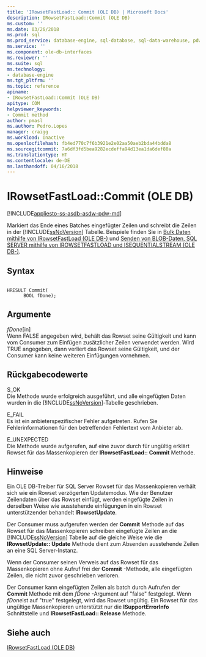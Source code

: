 ```yaml
---
title: 'IRowsetFastLoad:: Commit (OLE DB) | Microsoft Docs'
description: IRowsetFastLoad::Commit (OLE DB)
ms.custom: ''
ms.date: 03/26/2018
ms.prod: sql
ms.prod_service: database-engine, sql-database, sql-data-warehouse, pdw
ms.service: ''
ms.component: ole-db-interfaces
ms.reviewer: ''
ms.suite: sql
ms.technology:
- database-engine
ms.tgt_pltfrm: ''
ms.topic: reference
apiname:
- IRowsetFastLoad::Commit (OLE DB)
apitype: COM
helpviewer_keywords:
- Commit method
author: pmasl
ms.author: Pedro.Lopes
manager: craigg
ms.workload: Inactive
ms.openlocfilehash: fb4ed770c7f6b3921e2e02aa50aeb2bda44bdda8
ms.sourcegitcommit: 7a6df3fd5bea9282ecdeffa94d13ea1da6def80a
ms.translationtype: HT
ms.contentlocale: de-DE
ms.lasthandoff: 04/16/2018
---
```

# <a name="irowsetfastloadcommit-ole-db"></a>IRowsetFastLoad::Commit (OLE DB)
[!INCLUDE[appliesto-ss-asdb-asdw-pdw-md](../../../includes/appliesto-ss-asdb-asdw-pdw-md.md)]

  Markiert das Ende eines Batches eingefügter Zeilen und schreibt die Zeilen in der [!INCLUDE[ssNoVersion](../../../includes/ssnoversion-md.md)] Tabelle. Beispiele finden Sie in [Bulk Daten mithilfe von IRowsetFastLoad &#40;OLE DB-&#41; ](../../oledb/ole-db-how-to/bulk-copy-data-using-irowsetfastload-ole-db.md) und [Senden von BLOB-Daten, SQL SERVER mithilfe von IROWSETFASTLOAD und ISEQUENTIALSTREAM &#40;OLE DB-&#41;](../../oledb/ole-db-how-to/send-blob-data-to-sql-server-using-irowsetfastload-and-isequentialstream-ole-db.md).  
  
## <a name="syntax"></a>Syntax  
  
```  
  
HRESULT Commit(  
      BOOL fDone);  
```  
  
## <a name="arguments"></a>Argumente  
 *fDone*[in]  
 Wenn FALSE angegeben wird, behält das Rowset seine Gültigkeit und kann vom Consumer zum Einfügen zusätzlicher Zeilen verwendet werden. Wird TRUE angegeben, dann verliert das Rowset seine Gültigkeit, und der Consumer kann keine weiteren Einfügungen vornehmen.  
  
## <a name="return-code-values"></a>Rückgabecodewerte  
 S_OK  
 Die Methode wurde erfolgreich ausgeführt, und alle eingefügten Daten wurden in die [!INCLUDE[ssNoVersion](../../../includes/ssnoversion-md.md)]-Tabelle geschrieben.  
  
 E_FAIL  
 Es ist ein anbieterspezifischer Fehler aufgetreten. Rufen Sie Fehlerinformationen für den betreffenden Fehlertext vom Anbieter ab.  
  
 E_UNEXPECTED  
 Die Methode wurde aufgerufen, auf eine zuvor durch für ungültig erklärt Rowset für das Massenkopieren der **IRowsetFastLoad:: Commit** Methode.  
  
## <a name="remarks"></a>Hinweise  
 Ein OLE DB-Treiber für SQL Server Rowset für das Massenkopieren verhält sich wie ein Rowset verzögerten Updatemodus. Wie der Benutzer Zeilendaten über das Rowset einfügt, werden eingefügte Zeilen in derselben Weise wie ausstehende einfügungen in ein Rowset unterstützender behandelt **IRowsetUpdate**.  
  
 Der Consumer muss aufgerufen werden der **Commit** Methode auf das Rowset für das Massenkopieren schreiben eingefügte Zeilen an die [!INCLUDE[ssNoVersion](../../../includes/ssnoversion-md.md)] Tabelle auf die gleiche Weise wie die **IRowsetUpdate:: Update** Methode dient zum Absenden ausstehende Zeilen an eine SQL Server-Instanz.  
  
 Wenn der Consumer seinen Verweis auf das Rowset für das Massenkopieren ohne Aufruf frei der **Commit** -Methode, alle eingefügten Zeilen, die nicht zuvor geschrieben verloren.  
  
 Der Consumer kann eingefügten Zeilen als batch durch Aufrufen der **Commit** Methode mit dem *fDone* -Argument auf "false" festgelegt. Wenn *fDone*ist auf "true" festgelegt, wird das Rowset ungültig. Ein Rowset für das ungültige Massenkopieren unterstützt nur die **ISupportErrorInfo** Schnittstelle und **IRowsetFastLoad:: Release** Methode.  
  
## <a name="see-also"></a>Siehe auch  
 [IRowsetFastLoad &#40;OLE DB&#41;](../../oledb/ole-db-interfaces/irowsetfastload-ole-db.md)  
  
  
